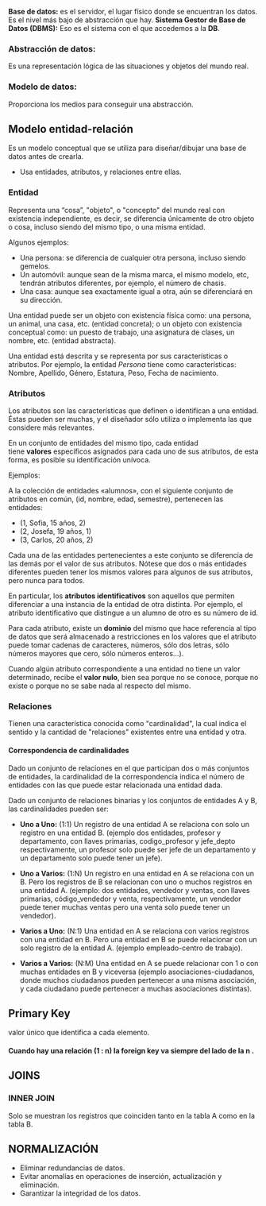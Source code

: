 **Base de datos:**  es el servidor, el lugar físico donde se encuentran los datos. Es el nivel más bajo de abstracción que hay.
**Sistema Gestor de Base de Datos (DBMS):**  Eso es el sistema con el que accedemos a la **DB**.

### Abstracción de datos: 
Es una representación lógica de las situaciones y objetos del mundo real. 
### Modelo de datos:
Proporciona los medios para conseguir una abstracción. 

## Modelo entidad-relación
Es un modelo conceptual que se utiliza para diseñar/dibujar una base de datos antes de crearla. 
- Usa entidades, atributos, y relaciones entre ellas. 
### Entidad

Representa una “cosa”, "objeto", o "concepto" del mundo real con existencia independiente, es decir, se diferencia únicamente de otro objeto o cosa, incluso siendo del mismo tipo, o una misma entidad.

Algunos ejemplos:

- Una persona: se diferencia de cualquier otra persona, incluso siendo gemelos.
- Un automóvil: aunque sean de la misma marca, el mismo modelo, etc, tendrán atributos diferentes, por ejemplo, el número de chasis.
- Una casa: aunque sea exactamente igual a otra, aún se diferenciará en su dirección.

Una entidad puede ser un objeto con existencia física como: una persona, un animal, una casa, etc. (entidad concreta); o un objeto con existencia conceptual como: un puesto de trabajo, una asignatura de clases, un nombre, etc. (entidad abstracta).

Una entidad está descrita y se representa por sus características o atributos. Por ejemplo, la entidad _Persona_ tiene como características: Nombre, Apellido, Género, Estatura, Peso, Fecha de nacimiento.
### Atributos

Los atributos son las características que definen o identifican a una entidad. Éstas pueden ser muchas, y el diseñador sólo utiliza o implementa las que considere más relevantes.

En un conjunto de entidades del mismo tipo, cada entidad tiene **valores** específicos asignados para cada uno de sus atributos, de esta forma, es posible su identificación unívoca.

Ejemplos:

A la colección de entidades «alumnos», con el siguiente conjunto de atributos en común, (id, nombre, edad, semestre), pertenecen las entidades:

- (1, Sofia, 15 años, 2)
- (2, Josefa, 19 años, 1)
- (3, Carlos, 20 años, 2)

Cada una de las entidades pertenecientes a este conjunto se diferencia de las demás por el valor de sus atributos. Nótese que dos o más entidades diferentes pueden tener los mismos valores para algunos de sus atributos, pero nunca para todos.

En particular, los **atributos identificativos** son aquellos que permiten diferenciar a una instancia de la entidad de otra distinta. Por ejemplo, el atributo identificativo que distingue a un alumno de otro es su número de id.

Para cada atributo, existe un **dominio** del mismo que hace referencia al tipo de datos que será almacenado a restricciones en los valores que el atributo puede tomar cadenas de caracteres, números, sólo dos letras, sólo números mayores que cero, sólo números enteros...).

Cuando algún atributo correspondiente a una entidad no tiene un valor determinado, recibe el **valor nulo**, bien sea porque no se conoce, porque no existe o porque no se sabe nada al respecto del mismo.
### Relaciones
Tienen una característica conocida como "cardinalidad", la cual indica el sentido y la cantidad de "relaciones" existentes entre una entidad y otra.

#### Correspondencia de cardinalidades

Dado un conjunto de relaciones en el que participan dos o más conjuntos de entidades, la cardinalidad de la correspondencia indica el número de entidades con las que puede estar relacionada una entidad dada.

Dado un conjunto de relaciones binarias y los conjuntos de entidades A y B, las cardinalidades pueden ser:

- **Uno a Uno:** (1:1) Un registro de una entidad A se relaciona con solo un registro en una entidad B. (ejemplo dos entidades, profesor y departamento, con llaves primarias, codigo_profesor y jefe_depto respectivamente, un profesor solo puede ser jefe de un departamento y un departamento solo puede tener un jefe).

- **Uno a Varios:** (1:N) Un registro en una entidad en A se relaciona con un B. Pero los registros de B se relacionan con uno o muchos registros en una entidad A. (ejemplo: dos entidades, vendedor y ventas, con llaves primarias, código_vendedor y venta, respectivamente, un vendedor puede tener muchas ventas pero una venta solo puede tener un vendedor).

- **Varios a Uno:** (N:1) Una entidad en A se relaciona con varios registros con una entidad en B. Pero una entidad en B se puede relacionar con un solo registro de la entidad A. (ejemplo empleado-centro de trabajo).

- **Varios a Varios:** (N:M) Una entidad en A se puede relacionar con 1 o con muchas entidades en B y viceversa (ejemplo asociaciones-ciudadanos, donde muchos ciudadanos pueden pertenecer a una misma asociación, y cada ciudadano puede pertenecer a muchas asociaciones distintas).


## Primary  Key
valor único que identifica a cada elemento. 

#### Cuando hay una relación **(1 : n)** la foreign key va siempre del lado de la **n** .


## JOINS
### INNER JOIN
Solo se muestran los registros que coinciden tanto en la tabla A como en la tabla B.


## NORMALIZACIÓN

- Eliminar redundancias de datos.
- Evitar anomalías en operaciones de inserción, actualización y eliminación.
- Garantizar la integridad de los datos.